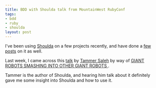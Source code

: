 ```yaml
--- 
title: BDD with Shoulda talk from MountainWest RubyConf
tags: 
- bdd
- ruby
- shoulda
layout: post
---
```

I've been using [Shoulda](http://thoughtbot.com/projects/shoulda) on a few projects recently, and have done a [few](/posts/shoulda-and-assert-2-0-make-swell-bedfellows) [posts](/posts/shoulda-macros-allows-you-to-embrace-your-inner-slacker) on it as well.

Last week, I came across this [talk](http://mtnwestrubyconf2008.confreaks.com/12saleh.html) by [Tammer Saleh](http://tammersaleh.com/) by way of [
GIANT ROBOTS SMASHING INTO OTHER GIANT ROBOTS
](http://giantrobots.thoughtbot.com/2008/4/7/conference-videos).

Tammer is the author of Shoulda, and hearing him talk about it definitely gave me some insight into Shoulda and how to use it.
